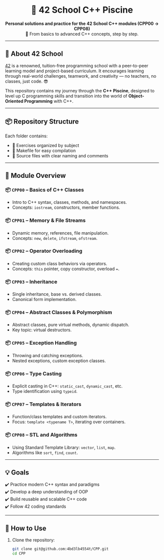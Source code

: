 <h1 align="center">🧠 42 School C++ Piscine</h1>

<p align="center">
  <b>Personal solutions and practice for the 42 School C++ modules (CPP00 → CPP08)</b><br>
  🚀 From basics to advanced C++ concepts, step by step.
</p>

---

## 🏫 About 42 School

[42](https://profile-v3.intra.42.fr/) is a renowned, tuition-free programming school with a peer-to-peer learning model and project-based curriculum. It encourages learning through real-world challenges, teamwork, and creativity — no teachers, no classes, just code. 😎

This repository contains my journey through the **C++ Piscine**, designed to level up C programming skills and transition into the world of **Object-Oriented Programming** with C++.

---

## 📦 Repository Structure


Each folder contains:
- 📁 Exercises organized by subject
- 📜 Makefile for easy compilation
- 📝 Source files with clear naming and comments

---

## 🧠 Module Overview

### 📦 `CPP00` – Basics of C++ Classes
- Intro to C++ syntax, classes, methods, and namespaces.
- Concepts: `iostream`, constructors, member functions.

### 📦 `CPP01` – Memory & File Streams
- Dynamic memory, references, file manipulation.
- Concepts: `new`, `delete`, `ifstream`, `ofstream`.

### 📦 `CPP02` – Operator Overloading
- Creating custom class behaviors via operators.
- Concepts: `this` pointer, copy constructor, overload `=`.

### 📦 `CPP03` – Inheritance
- Single inheritance, base vs. derived classes.
- Canonical form implementation.

### 📦 `CPP04` – Abstract Classes & Polymorphism
- Abstract classes, pure virtual methods, dynamic dispatch.
- Key topic: virtual destructors.

### 📦 `CPP05` – Exception Handling
- Throwing and catching exceptions.
- Nested exceptions, custom exception classes.

### 📦 `CPP06` – Type Casting
- Explicit casting in C++: `static_cast`, `dynamic_cast`, etc.
- Type identification using `typeid`.

### 📦 `CPP07` – Templates & Iterators
- Function/class templates and custom iterators.
- Focus: `template <typename T>`, iterating over containers.

### 📦 `CPP08` – STL and Algorithms
- Using Standard Template Library: `vector`, `list`, `map`.
- Algorithms like `sort`, `find`, `count`.

---

## 💡 Goals

✔️ Practice modern C++ syntax and paradigms  
✔️ Develop a deep understanding of OOP  
✔️ Build reusable and scalable C++ code  
✔️ Follow 42 coding standards  

---

## 🚀 How to Use

1. Clone the repository:
   ```bash
   git clone git@github.com:4bd3lb4554t/CPP.git
   cd CPP
